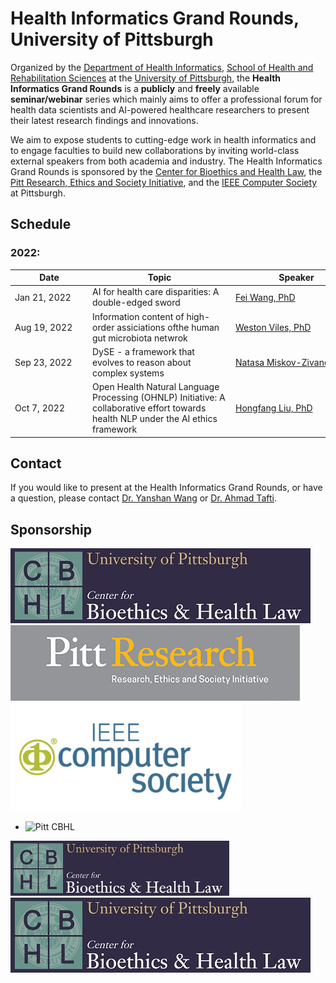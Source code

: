 # Health Informatics Grand Rounds, University of Pittsburgh

Organized by the [Department of Health Informatics](https://www.shrs.pitt.edu/hi), [School of Health and Rehabilitation Sciences](https://www.shrs.pitt.edu/) at the [University of Pittsburgh](https://www.pitt.edu/), the <strong>Health Informatics Grand Rounds</strong> is a <strong>publicly</strong> and <strong>freely</strong> available <strong>seminar/webinar</strong> series which mainly aims to offer a professional forum for health data scientists and AI-powered healthcare researchers to present their latest research findings and innovations.

We aim to expose students to cutting-edge work in health informatics and to engage faculties to build new collaborations by inviting world-class external speakers from both academia and industry. The Health Informatics Grand Rounds is sponsored by the [Center for Bioethics and Health Law](https://bioethics.pitt.edu/), the [Pitt Research, Ethics and Society Initiative](https://www.research.pitt.edu/about/research-ethics-and-society-initiative), and the [IEEE Computer Society](https://www.computer.org/) at Pittsburgh.


## Schedule
### 2022:

|<span style="display: inline-block; width:110px">Date </span> | <span style="display: inline-block; width:215px">Topic</span> | <span style="display: inline-block; width:195px">Speaker</span> | <span style="display: inline-block; width:175px">Institution</span> | Flyer | Recording |
| ------------- | ------------- | ------------- | ------------- | ------------- |------------- |
| Jan 21, 2022  | AI for health care disparities: A double-edged sword  | [Fei Wang, PhD](https://weill.cornell.edu/faculty-highlight/fei-wang-phd)  | Weil Cornell Medicine  | [Link](https://github.com/pitthi/grand-rounds/blob/gh-pages/flyers/HI_GrandRounds_Jan2022.png)| Link |
| Aug 19, 2022  | Information content of high-order assiciations ofthe human gut microbiota netwrok  | [Weston Viles, PhD](https://roux.northeastern.edu/people/weston-viles/)  | The Roux Institute  | [Link](https://github.com/pitthi/grand-rounds/blob/gh-pages/flyers/HI_GrandRounds_Aug2022.png)| Link |
| Sep 23, 2022  | DySE - a framework that evolves to reason about complex systems  | [Natasa Miskov-Zivanov, PhD](https://www.nmzlab.pitt.edu/people/natasa-miskov-zivanov)  | University of Pittsburgh  | [Link](https://github.com/pitthi/grand-rounds/blob/gh-pages/flyers/HI_GrandRounds_Sep2022.png)| Link |
| Oct 7, 2022  | Open Health Natural Language Processing (OHNLP) Initiative: A collaborative effort towards health NLP under the AI ethics framework  | [Hongfang Liu, PhD](https://www.mayo.edu/research/faculty/liu-hongfang-ph-d/bio-00055092)  | Mayo Clinic  | [Link](https://github.com/pitthi/grand-rounds/blob/gh-pages/flyers/HI_GrandRounds_October2022.png)| Link |

## Contact
If you would like to present at the Health Informatics Grand Rounds, or have a question, please contact [Dr. Yanshan Wang](https://sites.pitt.edu/~yaw89/) or [Dr. Ahmad Tafti](https://aptafti.github.io/).

## Sponsorship

![CBHL](https://github.com/pitthi/grand-rounds/blob/gh-pages/flyers/CBHL.jpg)
![PittResearch](https://github.com/pitthi/grand-rounds/blob/gh-pages/flyers/PittResearch-Research-Ethics-and-Society-Initiative.png)
![IEEEComputerSociety](https://github.com/pitthi/grand-rounds/blob/gh-pages/flyers/IEEEComputerSociety.jpg)


<ul>
   <li> <img src="https:\\github.com\pitthi\grand-rounds\blob\gh-pages\flyers\CBHL.jpg" alt="Pitt CBHL"> </li>
    </ul>

<img src="https://github.com/pitthi/grand-rounds/blob/gh-pages/flyers/CBHL.jpg" width=350 /> ![](https://github.com/pitthi/grand-rounds/blob/gh-pages/flyers/CBHL.jpg) 
